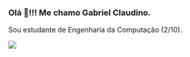 ### Olá 👋!!! Me chamo Gabriel Claudino.

Sou estudante de Engenharia da Computação (2/10).
  
[<img src="https://img.shields.io/badge/linkedin-%230077B5.svg?&style=for-the-badge&logo=linkedin&logoColor=white" />](https://www.linkedin.com/in/gabrielclaudinoo/) 


